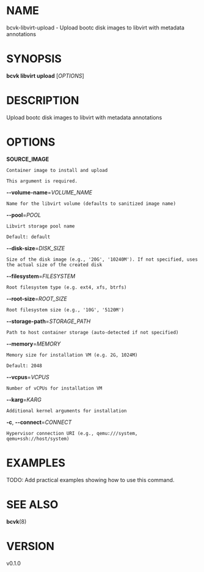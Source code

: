 # NAME

bcvk-libvirt-upload - Upload bootc disk images to libvirt with metadata annotations

# SYNOPSIS

**bcvk libvirt upload** [*OPTIONS*]

# DESCRIPTION

Upload bootc disk images to libvirt with metadata annotations

# OPTIONS

<!-- BEGIN GENERATED OPTIONS -->
**SOURCE_IMAGE**

    Container image to install and upload

    This argument is required.

**--volume-name**=*VOLUME_NAME*

    Name for the libvirt volume (defaults to sanitized image name)

**--pool**=*POOL*

    Libvirt storage pool name

    Default: default

**--disk-size**=*DISK_SIZE*

    Size of the disk image (e.g., '20G', '10240M'). If not specified, uses the actual size of the created disk

**--filesystem**=*FILESYSTEM*

    Root filesystem type (e.g. ext4, xfs, btrfs)

**--root-size**=*ROOT_SIZE*

    Root filesystem size (e.g., '10G', '5120M')

**--storage-path**=*STORAGE_PATH*

    Path to host container storage (auto-detected if not specified)

**--memory**=*MEMORY*

    Memory size for installation VM (e.g. 2G, 1024M)

    Default: 2048

**--vcpus**=*VCPUS*

    Number of vCPUs for installation VM

**--karg**=*KARG*

    Additional kernel arguments for installation

**-c**, **--connect**=*CONNECT*

    Hypervisor connection URI (e.g., qemu:///system, qemu+ssh://host/system)

<!-- END GENERATED OPTIONS -->

# EXAMPLES

TODO: Add practical examples showing how to use this command.

# SEE ALSO

**bcvk**(8)

# VERSION

v0.1.0
